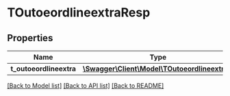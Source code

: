 # TOutoeordlineextraResp

## Properties
Name | Type | Description | Notes
------------ | ------------- | ------------- | -------------
**t_outoeordlineextra** | [**\Swagger\Client\Model\TOutoeordlineextra[]**](TOutoeordlineextra.md) |  | [optional] 

[[Back to Model list]](../README.md#documentation-for-models) [[Back to API list]](../README.md#documentation-for-api-endpoints) [[Back to README]](../README.md)


